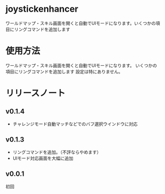 # joystickenhancer
ワールドマップ・スキル画面を開くと自動でUIモードになります。いくつかの項目にリングコマンドを追加します

# 使用方法
ワールドマップ・スキル画面を開くと自動でUIモードになります。  いくつかの項目にリングコマンドを追加します
設定は特にありません。
# リリースノート
## v0.1.4
* チャレンジモード自動マッチなどでのバフ選択ウインドウに対応
## v0.1.3
* リングコマンドを追加。（不評ならやめます）
* UIモード対応画面を大幅に追加
## v0.0.1
初回
